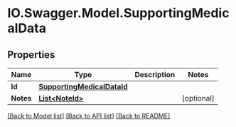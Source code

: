 # IO.Swagger.Model.SupportingMedicalData
## Properties

Name | Type | Description | Notes
------------ | ------------- | ------------- | -------------
**Id** | [**SupportingMedicalDataId**](SupportingMedicalDataId.md) |  | 
**Notes** | [**List&lt;NoteId&gt;**](NoteId.md) |  | [optional] 

[[Back to Model list]](../README.md#documentation-for-models) [[Back to API list]](../README.md#documentation-for-api-endpoints) [[Back to README]](../README.md)

